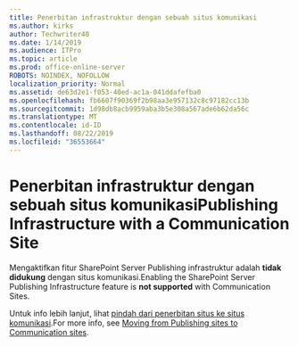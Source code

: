 ```yaml
---
title: Penerbitan infrastruktur dengan sebuah situs komunikasi
ms.author: kirks
author: Techwriter40
ms.date: 1/14/2019
ms.audience: ITPro
ms.topic: article
ms.prod: office-online-server
ROBOTS: NOINDEX, NOFOLLOW
localization_priority: Normal
ms.assetid: de63d2e1-f053-40ed-ac1a-041ddafefba0
ms.openlocfilehash: fb6607f90369f2b98aa3e957132c8c97182cc13b
ms.sourcegitcommit: 1d98db8acb9959aba3b5e308a567ade6b62da56c
ms.translationtype: MT
ms.contentlocale: id-ID
ms.lasthandoff: 08/22/2019
ms.locfileid: "36553664"
---
```

# <a name="publishing-infrastructure-with-a-communication-site"></a><span data-ttu-id="450fe-102">Penerbitan infrastruktur dengan sebuah situs komunikasi</span><span class="sxs-lookup"><span data-stu-id="450fe-102">Publishing Infrastructure with a Communication Site</span></span>


<span data-ttu-id="450fe-103">Mengaktifkan fitur SharePoint Server Publishing infrastruktur adalah **tidak didukung** dengan situs komunikasi.</span><span class="sxs-lookup"><span data-stu-id="450fe-103">Enabling the SharePoint Server Publishing Infrastructure feature is **not supported** with Communication Sites.</span></span> 
  
<span data-ttu-id="450fe-104">Untuk info lebih lanjut, lihat [pindah dari penerbitan situs ke situs komunikasi](https://docs.microsoft.com/sharepoint/publishing-sites-classic-to-modern-experience).</span><span class="sxs-lookup"><span data-stu-id="450fe-104">For more info, see [Moving from Publishing sites to Communication sites](https://docs.microsoft.com/sharepoint/publishing-sites-classic-to-modern-experience).</span></span> 
  

